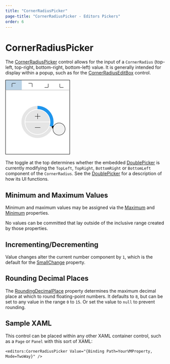 ```yaml
---
title: "CornerRadiusPicker"
page-title: "CornerRadiusPicker - Editors Pickers"
order: 6
---
```

# CornerRadiusPicker

The [CornerRadiusPicker](xref:@ActiproUIRoot.Controls.Editors.CornerRadiusPicker) control allows for the input of a `CornerRadius` (top-left, top-right, bottom-right, bottom-left) value.  It is generally intended for display within a popup, such as for the [CornerRadiusEditBox](../editboxes/cornerradiuseditbox.md) control.

![Screenshot](../images/cornerradiuspicker.png)

The toggle at the top determines whether the embedded [DoublePicker](doublepicker.md) is currently modifying the `TopLeft`, `TopRight`, `BottomRight` or `BottomLeft` component of the `CornerRadius`.  See the [DoublePicker](doublepicker.md) for a description of how its UI functions.

## Minimum and Maximum Values

Minimum and maximum values may be assigned via the [Maximum](xref:@ActiproUIRoot.Controls.Editors.CornerRadiusPicker.Maximum) and [Minimum](xref:@ActiproUIRoot.Controls.Editors.CornerRadiusPicker.Minimum) properties.

No values can be committed that lay outside of the inclusive range created by those properties.

## Incrementing/Decrementing

Value changes alter the current number component by `1`, which is the default for the [SmallChange](xref:@ActiproUIRoot.Controls.Editors.CornerRadiusPicker.SmallChange) property.

## Rounding Decimal Places

The [RoundingDecimalPlace](xref:@ActiproUIRoot.Controls.Editors.CornerRadiusPicker.RoundingDecimalPlace) property determines the maximum decimal place at which to round floating-point numbers.  It defaults to `8`, but can be set to any value in the range `0` to `15`.  Or set the value to `null` to prevent rounding.

## Sample XAML

This control can be placed within any other XAML container control, such as a `Page` or `Panel` with this sort of XAML:

```xaml
<editors:CornerRadiusPicker Value="{Binding Path=YourVMProperty, Mode=TwoWay}" />
```
